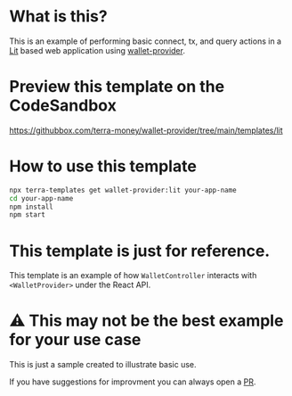 # What is this?

This is an example of performing basic connect, tx, and query actions in a [Lit](https://lit.dev) based web application using [wallet-provider](https://www.npmjs.com/package/@terra-money/wallet-provider).

# Preview this template on the CodeSandbox

<https://githubbox.com/terra-money/wallet-provider/tree/main/templates/lit>

# How to use this template

```sh
npx terra-templates get wallet-provider:lit your-app-name
cd your-app-name
npm install
npm start
```

# This template is just for reference.

This template is an example of how `WalletController` interacts with `<WalletProvider>` under the React API.

# ⚠️ This may not be the best example for your use case

This is just a sample created to illustrate basic use.

If you have suggestions for improvment you can always open a [PR](https://github.com/terra-money/wallet-provider).